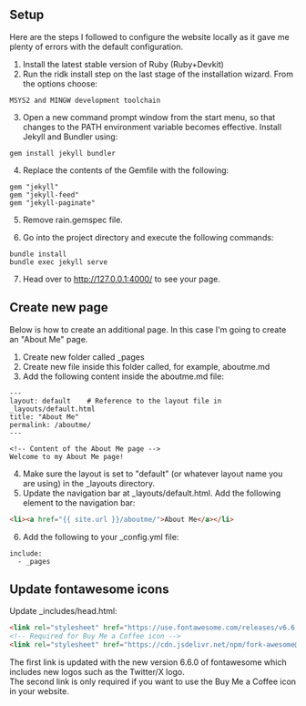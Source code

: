 ## Setup
Here are the steps I followed to configure the website locally as it gave me plenty of errors with the default configuration.
1. Install the latest stable version of Ruby (Ruby+Devkit)
2. Run the ridk install step on the last stage of the installation wizard. From the options choose:
```
MSYS2 and MINGW development toolchain
```
3. Open a new command prompt window from the start menu, so that changes to the PATH environment variable becomes effective. Install Jekyll and Bundler using:
```
gem install jekyll bundler
```
4. Replace the contents of the Gemfile with the following:
```
gem "jekyll"
gem "jekyll-feed"
gem "jekyll-paginate"
```

5. Remove rain.gemspec file.

6. Go into the project directory and execute the following commands:
```
bundle install
bundle exec jekyll serve
```
7. Head over to http://127.0.0.1:4000/ to see your page.

## Create new page
Below is how to create an additional page. In this case I'm going to create an "About Me" page.
1. Create new folder called _pages
2. Create new file inside this folder called, for example, aboutme.md
3. Add the following content inside the aboutme.md file:
```
---
layout: default    # Reference to the layout file in _layouts/default.html
title: "About Me"
permalink: /aboutme/
---

<!-- Content of the About Me page -->
Welcome to my About Me page!
```
4. Make sure the layout is set to "default" (or whatever layout name you are using) in the _layouts directory.
5. Update the navigation bar at _layouts/default.html. Add the following element to the navigation bar:
```html
<li><a href="{{ site.url }}/aboutme/">About Me</a></li>
```
6. Add the following to your _config.yml file:
```
include:
  - _pages
```

## Update fontawesome icons
Update _includes/head.html:
```html
<link rel="stylesheet" href="https://use.fontawesome.com/releases/v6.6.0/css/all.css" crossorigin="anonymous">
<!-- Required for Buy Me a Coffee icon -->
<link rel="stylesheet" href="https://cdn.jsdelivr.net/npm/fork-awesome@1.2.0/css/fork-awesome.min.css" integrity="sha256-XoaMnoYC5TH6/+ihMEnospgm0J1PM/nioxbOUdnM8HY=" crossorigin="anonymous">
```
The first link is updated with the new version 6.6.0 of fontawesome which includes new logos such as the Twitter/X logo.  
The second link is only required if you want to use the Buy Me a Coffee icon in your website.

